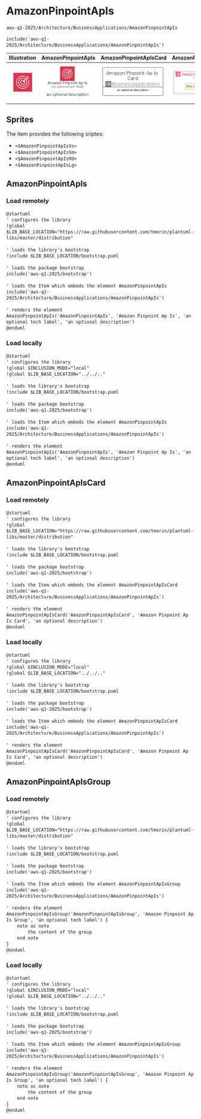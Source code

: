 # AmazonPinpointApIs


```text
aws-q1-2025/Architecture/BusinessApplications/AmazonPinpointApIs
```

```text
include('aws-q1-2025/Architecture/BusinessApplications/AmazonPinpointApIs')
```



| Illustration | AmazonPinpointApIs | AmazonPinpointApIsCard | AmazonPinpointApIsGroup |
| :---: | :---: | :---: | :---: |
| ![illustration for Illustration](../../../aws-q1-2025/Architecture/BusinessApplications/AmazonPinpointApIs.png) | ![illustration for AmazonPinpointApIs](../../../aws-q1-2025/Architecture/BusinessApplications/AmazonPinpointApIs.Local.png) | ![illustration for AmazonPinpointApIsCard](../../../aws-q1-2025/Architecture/BusinessApplications/AmazonPinpointApIsCard.Local.png) | ![illustration for AmazonPinpointApIsGroup](../../../aws-q1-2025/Architecture/BusinessApplications/AmazonPinpointApIsGroup.Local.png) |



## Sprites
The item provides the following sriptes:

- `<$AmazonPinpointApIsXs>`
- `<$AmazonPinpointApIsSm>`
- `<$AmazonPinpointApIsMd>`
- `<$AmazonPinpointApIsLg>`





## AmazonPinpointApIs

### Load remotely
```plantuml
@startuml
' configures the library
!global $LIB_BASE_LOCATION="https://raw.githubusercontent.com/tmorin/plantuml-libs/master/distribution"

' loads the library's bootstrap
!include $LIB_BASE_LOCATION/bootstrap.puml

' loads the package bootstrap
include('aws-q1-2025/bootstrap')

' loads the Item which embeds the element AmazonPinpointApIs
include('aws-q1-2025/Architecture/BusinessApplications/AmazonPinpointApIs')

' renders the element
AmazonPinpointApIs('AmazonPinpointApIs', 'Amazon Pinpoint Ap Is', 'an optional tech label', 'an optional description')
@enduml
```

### Load locally
```plantuml
@startuml
' configures the library
!global $INCLUSION_MODE="local"
!global $LIB_BASE_LOCATION="../../.."

' loads the library's bootstrap
!include $LIB_BASE_LOCATION/bootstrap.puml

' loads the package bootstrap
include('aws-q1-2025/bootstrap')

' loads the Item which embeds the element AmazonPinpointApIs
include('aws-q1-2025/Architecture/BusinessApplications/AmazonPinpointApIs')

' renders the element
AmazonPinpointApIs('AmazonPinpointApIs', 'Amazon Pinpoint Ap Is', 'an optional tech label', 'an optional description')
@enduml
```

## AmazonPinpointApIsCard

### Load remotely
```plantuml
@startuml
' configures the library
!global $LIB_BASE_LOCATION="https://raw.githubusercontent.com/tmorin/plantuml-libs/master/distribution"

' loads the library's bootstrap
!include $LIB_BASE_LOCATION/bootstrap.puml

' loads the package bootstrap
include('aws-q1-2025/bootstrap')

' loads the Item which embeds the element AmazonPinpointApIsCard
include('aws-q1-2025/Architecture/BusinessApplications/AmazonPinpointApIs')

' renders the element
AmazonPinpointApIsCard('AmazonPinpointApIsCard', 'Amazon Pinpoint Ap Is Card', 'an optional description')
@enduml
```

### Load locally
```plantuml
@startuml
' configures the library
!global $INCLUSION_MODE="local"
!global $LIB_BASE_LOCATION="../../.."

' loads the library's bootstrap
!include $LIB_BASE_LOCATION/bootstrap.puml

' loads the package bootstrap
include('aws-q1-2025/bootstrap')

' loads the Item which embeds the element AmazonPinpointApIsCard
include('aws-q1-2025/Architecture/BusinessApplications/AmazonPinpointApIs')

' renders the element
AmazonPinpointApIsCard('AmazonPinpointApIsCard', 'Amazon Pinpoint Ap Is Card', 'an optional description')
@enduml
```

## AmazonPinpointApIsGroup

### Load remotely
```plantuml
@startuml
' configures the library
!global $LIB_BASE_LOCATION="https://raw.githubusercontent.com/tmorin/plantuml-libs/master/distribution"

' loads the library's bootstrap
!include $LIB_BASE_LOCATION/bootstrap.puml

' loads the package bootstrap
include('aws-q1-2025/bootstrap')

' loads the Item which embeds the element AmazonPinpointApIsGroup
include('aws-q1-2025/Architecture/BusinessApplications/AmazonPinpointApIs')

' renders the element
AmazonPinpointApIsGroup('AmazonPinpointApIsGroup', 'Amazon Pinpoint Ap Is Group', 'an optional tech label') {
    note as note
        the content of the group
    end note
}
@enduml
```

### Load locally
```plantuml
@startuml
' configures the library
!global $INCLUSION_MODE="local"
!global $LIB_BASE_LOCATION="../../.."

' loads the library's bootstrap
!include $LIB_BASE_LOCATION/bootstrap.puml

' loads the package bootstrap
include('aws-q1-2025/bootstrap')

' loads the Item which embeds the element AmazonPinpointApIsGroup
include('aws-q1-2025/Architecture/BusinessApplications/AmazonPinpointApIs')

' renders the element
AmazonPinpointApIsGroup('AmazonPinpointApIsGroup', 'Amazon Pinpoint Ap Is Group', 'an optional tech label') {
    note as note
        the content of the group
    end note
}
@enduml
```

